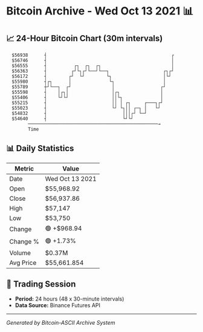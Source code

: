 # Bitcoin Archive - Wed Oct 13 2021 📊

## 📈 24-Hour Bitcoin Chart (30m intervals)

```
  $56938      ┤                                              ┌ 
  $56746      ┤                                              │ 
  $56555      ┤          ┌┐  ┌┐  ┌┐                          │ 
  $56363      ┤         ┌┘└┐┌┘└──┘└──┐                    ┌┐┌┘ 
  $56172      ┤        ┌┘  └┘        └┐                   │└┘  
  $55980      ┤┌┐      │              └┐                  │    
  $55789      ┼┘└──┐  ┌┘               │                 ┌┘    
  $55598      ┤    │┌┐│                │┌┐               │     
  $55406      ┤    └┘└┘                ││└┐              │     
  $55215      ┤                        ││ │ ┌┐     ┌───┐┌┘     
  $55023      ┤                        └┘ └┐││ ┌─┐ │   └┘      
  $54832      ┤                            │││┌┘ └─┘           
  $54640      ┤                            └┘└┘                
        ────────────────────────────────────────────────→
        Time
```

## 📊 Daily Statistics

| Metric | Value |
|--------|-------|
| Date | Wed Oct 13 2021 |
| Open | $55,968.92 |
| Close | $56,937.86 |
| High | $57,147 |
| Low | $53,750 |
| Change | 🟢 +$968.94 |
| Change % | 🟢 +1.73% |
| Volume | $0.37M |
| Avg Price | $55,661.854 |

## 📅 Trading Session

- **Period:** 24 hours (48 x 30-minute intervals)
- **Data Source:** Binance Futures API

---
*Generated by Bitcoin-ASCII Archive System*
